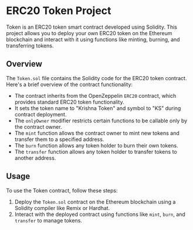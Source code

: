 # ERC20 Token Project

Token is an ERC20 token smart contract developed using Solidity. This project allows you to deploy your own ERC20 token on the Ethereum blockchain and interact with it using functions like minting, burning, and transferring tokens.

## Overview

The `Token.sol` file contains the Solidity code for the ERC20 token contract. Here's a brief overview of the contract functionality:

- The contract inherits from the OpenZeppelin `ERC20` contract, which provides standard ERC20 token functionality.
- It sets the token name to "Krishna Token" and symbol to "KS" during contract deployment.
- The `onlyOwner` modifier restricts certain functions to be callable only by the contract owner.
- The `mint` function allows the contract owner to mint new tokens and transfer them to a specified address.
- The `burn` function allows any token holder to burn their own tokens.
- The `transfer` function allows any token holder to transfer tokens to another address.

## Usage

To use the Token contract, follow these steps:

1. Deploy the `Token.sol` contract on the Ethereum blockchain using a Solidity compiler like Remix or Hardhat.
2. Interact with the deployed contract using functions like `mint`, `burn`, and `transfer` to manage tokens.

